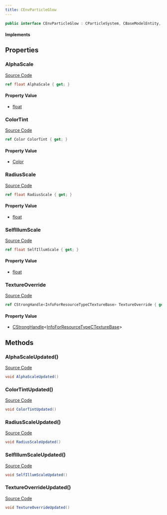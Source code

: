 ```yaml
---
title: CEnvParticleGlow
---
```


```csharp
public interface CEnvParticleGlow : CParticleSystem, CBaseModelEntity, CBaseEntity, CEntityInstance, ISchemaClass<CEntityInstance>, ISchemaClass<CBaseEntity>, ISchemaClass<CBaseModelEntity>, ISchemaClass<CParticleSystem>, ISchemaClass<CEnvParticleGlow>, ISchemaField, ISchemaClass, INativeHandle
```

#### Implements

## Properties

### AlphaScale

[Source Code](https://github.com/swiftly-solution/swiftlys2/blob/beta/managed/src/SwiftlyS2.Generated/Schemas/Interfaces/CEnvParticleGlow.cs#L16)

```csharp
ref float AlphaScale { get; }
```

#### Property Value

- [float](https://learn.microsoft.com/dotnet/api/system.single)

### ColorTint

[Source Code](https://github.com/swiftly-solution/swiftlys2/blob/beta/managed/src/SwiftlyS2.Generated/Schemas/Interfaces/CEnvParticleGlow.cs#L22)

```csharp
ref Color ColorTint { get; }
```

#### Property Value

- [Color](/docs/api/shared/natives/color)

### RadiusScale

[Source Code](https://github.com/swiftly-solution/swiftlys2/blob/beta/managed/src/SwiftlyS2.Generated/Schemas/Interfaces/CEnvParticleGlow.cs#L18)

```csharp
ref float RadiusScale { get; }
```

#### Property Value

- [float](https://learn.microsoft.com/dotnet/api/system.single)

### SelfIllumScale

[Source Code](https://github.com/swiftly-solution/swiftlys2/blob/beta/managed/src/SwiftlyS2.Generated/Schemas/Interfaces/CEnvParticleGlow.cs#L20)

```csharp
ref float SelfIllumScale { get; }
```

#### Property Value

- [float](https://learn.microsoft.com/dotnet/api/system.single)

### TextureOverride

[Source Code](https://github.com/swiftly-solution/swiftlys2/blob/beta/managed/src/SwiftlyS2.Generated/Schemas/Interfaces/CEnvParticleGlow.cs#L24)

```csharp
ref CStrongHandle<InfoForResourceTypeCTextureBase> TextureOverride { get; }
```

#### Property Value

- [CStrongHandle](/docs/api/shared/natives/cstronghandle-1)<[InfoForResourceTypeCTextureBase](/docs/api/shared/schemadefinitions/infoforresourcetypectexturebase)>

## Methods

### AlphaScaleUpdated()

[Source Code](https://github.com/swiftly-solution/swiftlys2/blob/beta/managed/src/SwiftlyS2.Generated/Schemas/Interfaces/CEnvParticleGlow.cs#L26)

```csharp
void AlphaScaleUpdated()
```

### ColorTintUpdated()

[Source Code](https://github.com/swiftly-solution/swiftlys2/blob/beta/managed/src/SwiftlyS2.Generated/Schemas/Interfaces/CEnvParticleGlow.cs#L29)

```csharp
void ColorTintUpdated()
```

### RadiusScaleUpdated()

[Source Code](https://github.com/swiftly-solution/swiftlys2/blob/beta/managed/src/SwiftlyS2.Generated/Schemas/Interfaces/CEnvParticleGlow.cs#L27)

```csharp
void RadiusScaleUpdated()
```

### SelfIllumScaleUpdated()

[Source Code](https://github.com/swiftly-solution/swiftlys2/blob/beta/managed/src/SwiftlyS2.Generated/Schemas/Interfaces/CEnvParticleGlow.cs#L28)

```csharp
void SelfIllumScaleUpdated()
```

### TextureOverrideUpdated()

[Source Code](https://github.com/swiftly-solution/swiftlys2/blob/beta/managed/src/SwiftlyS2.Generated/Schemas/Interfaces/CEnvParticleGlow.cs#L30)

```csharp
void TextureOverrideUpdated()
```

